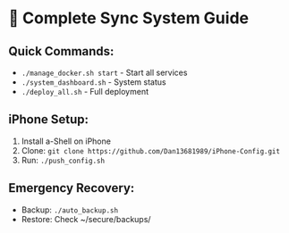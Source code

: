 # 🚀 Complete Sync System Guide

## Quick Commands:
- `./manage_docker.sh start` - Start all services
- `./system_dashboard.sh` - System status
- `./deploy_all.sh` - Full deployment

## iPhone Setup:
1. Install a-Shell on iPhone
2. Clone: `git clone https://github.com/Dan13681989/iPhone-Config.git`
3. Run: `./push_config.sh`

## Emergency Recovery:
- Backup: `./auto_backup.sh`
- Restore: Check ~/secure/backups/
